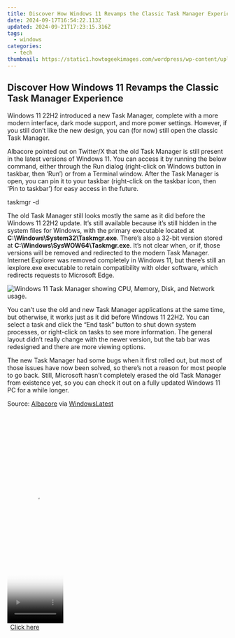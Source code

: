 ```yaml
---
title: Discover How Windows 11 Revamps the Classic Task Manager Experience
date: 2024-09-17T16:54:22.113Z
updated: 2024-09-21T17:23:15.316Z
tags:
  - windows
categories:
  - tech
thumbnail: https://static1.howtogeekimages.com/wordpress/wp-content/uploads/2024/01/windows-11-logo.jpg
---
```


## Discover How Windows 11 Revamps the Classic Task Manager Experience

Windows 11 22H2 introduced a new Task Manager, complete with a more modern interface, dark mode support, and more power settings. However, if you still don’t like the new design, you can (for now) still open the classic Task Manager.

 Albacore pointed out on Twitter/X that the old Task Manager is still present in the latest versions of Windows 11\. You can access it by running the below command, either through the Run dialog (right-click on Windows button in taskbar, then ‘Run’) or from a Terminal window. After the Task Manager is open, you can pin it to your taskbar (right-click on the taskbar icon, then ‘Pin to taskbar’) for easy access in the future.

taskmgr -d

 The old Task Manager still looks mostly the same as it did before the Windows 11 22H2 update. It’s still available because it’s still hidden in the system files for Windows, with the primary executable located at **C:\\Windows\\System32\\Taskmgr.exe**. There’s also a 32-bit version stored at **C:\\Windows\\SysWOW64\\Taskmgr.exe**. It’s not clear when, or if, those versions will be removed and redirected to the modern Task Manager. Internet Explorer was removed completely in Windows 11, but there’s still an iexplore.exe executable to retain compatibility with older software, which redirects requests to Microsoft Edge.

![Windows 11 Task Manager showing CPU, Memory, Disk, and Network usage.](https://static1.howtogeekimages.com/wordpress/wp-content/uploads/2024/03/clipboard-mar-26-2024-at-5-18-pm.png) 

 You can’t use the old and new Task Manager applications at the same time, but otherwise, it works just as it did before Windows 11 22H2\. You can select a task and click the “End task” button to shut down system processes, or right-click on tasks to see more information. The general layout didn’t really change with the newer version, but the tab bar was redesigned and there are more viewing options.

 The new Task Manager had some bugs when it first rolled out, but most of those issues have now been solved, so there’s not a reason for most people to go back. Still, Microsoft hasn’t completely erased the old Task Manager from existence yet, so you can check it out on a fully updated Windows 11 PC for a while longer.

 Source: [Albacore](https://twitter.com/thebookisclosed/status/1772302275731435710) via [WindowsLatest](https://www.windowslatest.com/2024/03/26/windows-11-still-comes-with-the-old-task-manager-but-its-hidden/)

<ins class="adsbygoogle"
     style="display:block"
     data-ad-format="autorelaxed"
     data-ad-client="ca-pub-7571918770474297"
     data-ad-slot="1223367746"></ins>

<ins class="adsbygoogle"
     style="display:block"
     data-ad-client="ca-pub-7571918770474297"
     data-ad-slot="8358498916"
     data-ad-format="auto"
     data-full-width-responsive="true"></ins>



<!-- affiliate ads begin -->
<span id="1975503">
					<video width="128" height="480" style="cursor:pointer"
           poster="//a.impactradius-go.com/display-clicktoplayimage/1975503.png"
           onclick="if(!this.playClicked){this.play();this.setAttribute('controls',true);this.playClicked=true;}">
	   <source src="//a.impactradius-go.com/display-ad/22993-1975503">
	   <img src="//a.impactradius-go.com/display-clicktoplayimage/1975503.png" style="border: none; height: 100%; width: 100%; object-fit: contain">
	</video>
	<div style="width:80px;text-align:center"><a href="javascript:window.open(decodeURIComponent('https%3A%2F%2Fhomestyler.sjv.io%2Fc%2F5597632%2F1975503%2F22993'), '_blank');void(0);">Click here</a></div>
</span>
<img height="0" width="0" src="https://imp.pxf.io/i/5597632/1975503/22993" style="position:absolute;visibility:hidden;" border="0" />
<!-- affiliate ads end -->

